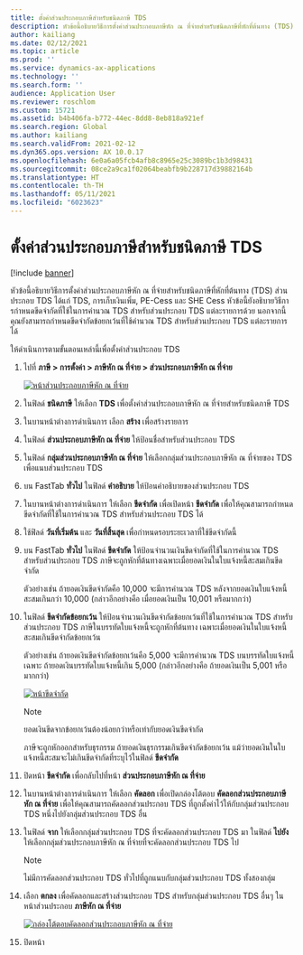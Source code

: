 ```yaml
---
title: ตั้งค่าส่วนประกอบภาษีสำหรับชนิดภาษี TDS
description: หัวข้อนี้อธิบายวิธีการตั้งค่าส่วนประกอบภาษีหัก ณ ที่จ่ายสำหรับชนิดภาษีที่หักที่ต้นทาง (TDS) และยังอธิบายวิธีการกําหนดขีดจํากัดที่ใช้ในการคํานวณ TDS สำหรับส่วนประกอบ TDS แต่ละรายการด้วย
author: kailiang
ms.date: 02/12/2021
ms.topic: article
ms.prod: ''
ms.service: dynamics-ax-applications
ms.technology: ''
ms.search.form: ''
audience: Application User
ms.reviewer: roschlom
ms.custom: 15721
ms.assetid: b4b406fa-b772-44ec-8dd8-8eb818a921ef
ms.search.region: Global
ms.author: kailiang
ms.search.validFrom: 2021-02-12
ms.dyn365.ops.version: AX 10.0.17
ms.openlocfilehash: 6e0a6a05fcb4afb8c8965e25c3089bc1b3d98431
ms.sourcegitcommit: 08ce2a9ca1f02064beabfb9b228717d39882164b
ms.translationtype: HT
ms.contentlocale: th-TH
ms.lasthandoff: 05/11/2021
ms.locfileid: "6023623"
---
```

# <a name="set-up-tax-components-for-the-tds-tax-type"></a>ตั้งค่าส่วนประกอบภาษีสำหรับชนิดภาษี TDS

[!include [banner](../includes/banner.md)]

หัวข้อนี้อธิบายวิธีการตั้งค่าส่วนประกอบภาษีหัก ณ ที่จ่ายสำหรับชนิดภาษีที่หักที่ต้นทาง (TDS) ส่วนประกอบ TDS ได้แก่ TDS, การเก็บเงินเพิ่ม, PE-Cess และ SHE Cess หัวข้อนี้ยังอธิบายวิธีการกําหนดขีดจํากัดที่ใช้ในการคํานวณ TDS สำหรับส่วนประกอบ TDS แต่ละรายการด้วย นอกจากนี้ คุณยังสามารถกําหนดขีดจำกัดข้อยกเว้นที่ใช้คํานวณ TDS สำหรับส่วนประกอบ TDS แต่ละรายการได้

ให้ดำเนินการตามขั้นตอนเหล่านี้เพื่อตั้งค่าส่วนประกอบ TDS

1. ไปที่ **ภาษี \> การตั้งค่า \> ภาษีหัก ณ ที่จ่าย \> ส่วนประกอบภาษีหัก ณ ที่จ่าย**

    [![หน้าส่วนประกอบภาษีหัก ณ ที่จ่าย](./media/apac-ind-TDS-9.png)](./media/apac-ind-TDS-9.png)

2. ในฟิลด์ **ชนิดภาษี** ให้เลือก **TDS** เพื่อตั้งค่าส่วนประกอบภาษีหัก ณ ที่จ่ายสำหรับชนิดภาษี TDS
3. ในบานหน้าต่างการดำเนินการ เลือก **สร้าง** เพื่อสร้างรายการ
4. ในฟิลด์ **ส่วนประกอบภาษีหัก ณ ที่จ่าย** ให้ป้อนชื่อสำหรับส่วนประกอบ TDS
5. ในฟิลด์ **กลุ่มส่วนประกอบภาษีหัก ณ ที่จ่าย** ให้เลือกกลุ่มส่วนประกอบภาษีหัก ณ ที่จ่ายของ TDS เพื่อแนบส่วนประกอบ TDS
6. บน FastTab **ทั่วไป** ในฟิลด์ **คำอธิบาย** ให้ป้อนคำอธิบายของส่วนประกอบ TDS
7. ในบานหน้าต่างการดำเนินการ ให้เลือก **ขีดจำกัด** เพื่อเปิดหน้า **ขีดจำกัด** เพื่อให้คุณสามารถกําหนดขีดจำกัดที่ใช้ในการคํานวณ TDS สำหรับส่วนประกอบ TDS ได้
8. ใช้ฟิลด์ **วันที่เริ่มต้น** และ **วันที่สิ้นสุด** เพื่อกําหนดรอบระยะเวลาที่ใช้ขีดจำกัดนี้
9. บน FastTab **ทั่วไป** ในฟิลด์ **ขีดจำกัด** ให้ป้อนจำนวนเงินขีดจำกัดที่ใช้ในการคํานวณ TDS สำหรับส่วนประกอบ TDS ภาษีจะถูกหักที่ต้นทางเฉพาะเมื่อยอดเงินในใบแจ้งหนี้สะสมเกินขีดจำกัด

    ตัวอย่างเช่น ถ้ายอดเงินขีดจำกัดคือ 10,000 จะมีการคํานวณ TDS หลังจากยอดเงินใบแจ้งหนี้สะสมเกินกว่า 10,000 (กล่าวอีกอย่างคือ เมื่อยอดเงินเป็น 10,001 หรือมากกว่า)

10. ในฟิลด์ **ขีดจำกัดข้อยกเว้น** ให้ป้อนจำนวนเงินขีดจำกัดข้อยกเว้นที่ใช้ในการคํานวณ TDS สำหรับส่วนประกอบ TDS ภาษีในบรรทัดใบแจ้งหนี้จะถูกหักที่ต้นทาง เฉพาะเมื่อยอดเงินในใบแจ้งหนี้สะสมเกินขีดจำกัดข้อยกเว้น

    ตัวอย่างเช่น ถ้ายอดเงินขีดจำกัดข้อยกเว้นคือ 5,000 จะมีการคํานวณ TDS บนบรรทัดใบแจ้งหนี้เฉพาะ ถ้ายอดเงินบรรทัดใบแจ้งหนี้เกิน 5,000 (กล่าวอีกอย่างคือ ถ้ายอดเงินเป็น 5,001 หรือมากกว่า)

    [![หน้าขีดจำกัด](./media/apac-ind-TDS-10.png)](./media/apac-ind-TDS-10.png)

    > [!NOTE]
    > ยอดเงินขีดจากข้อยกเว้นต้องน้อยกว่าหรือเท่ากับยอดเงินขีดจำกัด
    >
    > ภาษีจะถูกหักออกสำหรับธุรกรรม ถ้ายอดเงินธุรกรรมเกินขีดจำกัดข้อยกเว้น แม้ว่ายอดเงินในใบแจ้งหนี้สะสมจะไม่เกินขีดจำกัดที่ระบุไว้ในฟิลด์ **ขีดจำกัด**

11. ปิดหน้า **ขีดจำกัด** เพื่อกลับไปที่หน้า **ส่วนประกอบภาษีหัก ณ ที่จ่าย**
12. ในบานหน้าต่างการดำเนินการ ให้เลือก **คัดลอก** เพื่อเปิดกล่องโต้ตอบ **คัดลอกส่วนประกอบภาษีหัก ณ ที่จ่าย** เพื่อให้คุณสามารถคัดลอกส่วนประกอบ TDS ที่ถูกตั้งค่าไว้ให้กับกลุ่มส่วนประกอบ TDS หนึ่งไปยังกลุ่มส่วนประกอบ TDS อื่น
13. ในฟิลด์ **จาก** ให้เลือกกลุ่มส่วนประกอบ TDS ที่จะคัดลอกส่วนประกอบ TDS มา ในฟิลด์ **ไปยัง** ให้เลือกกลุ่มส่วนประกอบภาษีหัก ณ ที่จ่ายที่จะคัดลอกส่วนประกอบ TDS ไป

    > [!NOTE]
    > ไม่มีการคัดลอกส่วนประกอบ TDS ทั่วไปที่ถูกแนบกับกลุ่มส่วนประกอบ TDS ทั้งสองกลุ่ม

14. เลือก **ตกลง** เพื่อคัดลอกและสร้างส่วนประกอบ TDS สำหรับกลุ่มส่วนประกอบ TDS อื่นๆ ในหน้าส่วนประกอบ **ภาษีหัก ณ ที่จ่าย**

    [![กล่องโต้ตอบคัดลอกส่วนประกอบภาษีหัก ณ ที่จ่าย](./media/apac-ind-TDS-11.png)](./media/apac-ind-TDS-11.png)

15. ปิดหน้า
